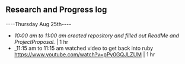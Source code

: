 ## Research and Progress log

----Thursday Aug 25th----
* _10:00 am to 11:00 am created repository and filled out ReadMe and ProjectProposal._ | 1 hr
* _11:15 am to 11:15 am watched video to get back into ruby https://www.youtube.com/watch?v=pPy0GQJLZUM | 1 hr